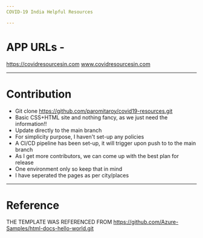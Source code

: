 ```yaml
---
COVID-19 India Helpful Resources

---
```

# APP URLs - 
https://covidresourcesin.com
www.covidresourcesin.com

---
# Contribution

- Git clone https://github.com/paromitaroy/covid19-resources.git
- Basic CSS+HTML site and nothing fancy, as we just need the information!!
- Update directly to the main branch 
- For simplicity purpose, I haven't set-up any policies
- A CI/CD pipeline has been set-up, it will trigger upon push to to the main branch
- As I get more contributors, we can come up with the best plan for release
- One environment only so keep that in mind
- I have seperated the pages as per city/places 

---
# Reference

THE TEMPLATE WAS REFERENCED FROM https://github.com/Azure-Samples/html-docs-hello-world.git
